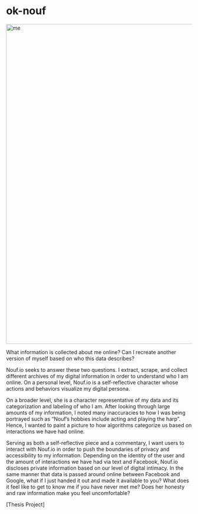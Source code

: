# ok-nouf

<img width="867" alt="me" src="https://user-images.githubusercontent.com/22034616/37887346-39d4093a-308f-11e8-96ea-5f3d33c53319.png">

What information is collected about me online? Can I recreate another version of myself based on who this data describes?

Nouf.io seeks to answer these two questions. I extract, scrape, and collect different archives of my digital information in order to understand who I am online. On a personal level, Nouf.io is a self-reflective character whose actions and behaviors visualize my digital persona.  

On a broader level, she is a character representative of my data and its categorization and labeling of who I am. After looking through large amounts of my information, I noted many inaccuracies to how I was being portrayed such as “Nouf’s hobbies include acting and playing the harp”. Hence, I wanted to paint a picture to how algorithms categorize us based on interactions we have had online.  

Serving as both a self-reflective piece and a commentary, I want users to interact with Nouf.io in order to push the boundaries of privacy and accessibility to my information. Depending on the identity of the user and the amount of interactions we have had via text and Facebook, Nouf.io discloses private information based on our level of digital intimacy. In the same manner that data is passed around online between Facebook and Google, what if I just handed it out and made it available to you? What does it feel like to get to know me if you have never met me? Does her honesty and raw information make you feel uncomfortable?  
 
 [Thesis Project]
